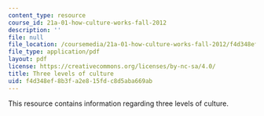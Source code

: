 ```yaml
---
content_type: resource
course_id: 21a-01-how-culture-works-fall-2012
description: ''
file: null
file_location: /coursemedia/21a-01-how-culture-works-fall-2012/f4d348ef8b3fa2e815fdc8d5aba669ab_MIT21A_01F12_Culture.pdf
file_type: application/pdf
layout: pdf
license: https://creativecommons.org/licenses/by-nc-sa/4.0/
title: Three levels of culture
uid: f4d348ef-8b3f-a2e8-15fd-c8d5aba669ab
---
```

This resource contains information regarding three levels of culture.
